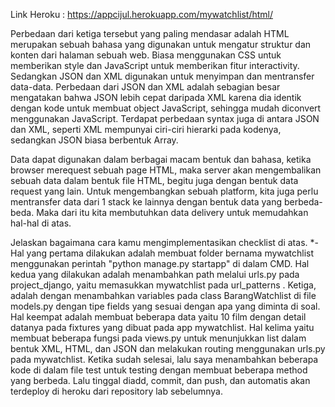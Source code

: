 Link Heroku : https://appcijul.herokuapp.com/mywatchlist/html/

Perbedaan dari ketiga tersebut yang paling mendasar adalah HTML merupakan sebuah bahasa yang digunakan untuk mengatur struktur dan konten dari halaman sebuah web. Biasa menggunakan CSS untuk memberikan style dan JavaScript untuk memberikan fitur interactivity. Sedangkan JSON dan XML digunakan untuk menyimpan dan mentransfer data-data. Perbedaan dari JSON dan XML adalah sebagian besar mengatakan bahwa JSON lebih cepat daripada XML karena dia identik dengan kode untuk membuat object JavaScript, sehingga mudah diconvert menggunakan JavaScript. Terdapat perbedaan syntax juga di antara JSON dan XML, seperti XML mempunyai ciri-ciri hierarki pada kodenya, sedangkan JSON biasa berbentuk Array.


Data dapat digunakan dalam berbagai macam bentuk dan bahasa, ketika browser merequest sebuah page HTML, maka server akan mengembalikan sebuah data dalam bentuk file HTML, begitu juga dengan bentuk data request yang lain. Untuk mengembangkan sebuah platform, kita juga perlu mentransfer data dari 1 stack ke lainnya dengan bentuk data yang berbeda-beda. Maka dari itu kita membutuhkan data delivery untuk memudahkan hal-hal di atas.

Jelaskan bagaimana cara kamu mengimplementasikan checklist di atas. *- Hal yang pertama dilakukan adalah membuat  folder bernama mywatchlist menggunakan perintah "python manage.py startapp" di dalam CMD. Hal kedua yang dilakukan adalah menambahkan path melalui urls.py pada project_django, yaitu memasukkan mywatchlist pada url_patterns . Ketiga, adalah dengan menambahkan variables pada class BarangWatchlist di file models.py dengan tipe fields yang sesuai dengan apa yang diminta di soal. Hal keempat adalah membuat beberapa data yaitu 10 film dengan detail datanya pada fixtures yang dibuat pada app mywatchlist. Hal kelima yaitu membuat beberapa fungsi pada views.py untuk menunjukkan list dalam bentuk XML, HTML, dan JSON dan melakukan routing menggunakan urls.py pada mywatchlist. Ketika sudah selesai, lalu saya menambahkan beberapa kode di dalam file test untuk testing dengan membuat beberapa method yang berbeda. Lalu tinggal diadd, commit, dan push, dan automatis akan terdeploy di heroku dari repository lab sebelumnya.